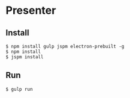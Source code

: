 # Presenter

## Install 

```
$ npm install gulp jspm electron-prebuilt -g
$ npm install
$ jspm install
```

## Run

```
$ gulp run
```

